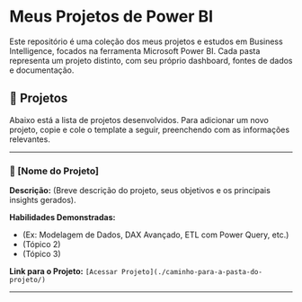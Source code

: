 # Meus Projetos de Power BI

Este repositório é uma coleção dos meus projetos e estudos em Business Intelligence, focados na ferramenta Microsoft Power BI. Cada pasta representa um projeto distinto, com seu próprio dashboard, fontes de dados e documentação.

## 🚀 Projetos

Abaixo está a lista de projetos desenvolvidos. Para adicionar um novo projeto, copie e cole o template a seguir, preenchendo com as informações relevantes.

---

### 📁 [Nome do Projeto]

**Descrição:** (Breve descrição do projeto, seus objetivos e os principais insights gerados).

**Habilidades Demonstradas:**
*   (Ex: Modelagem de Dados, DAX Avançado, ETL com Power Query, etc.)
*   (Tópico 2)
*   (Tópico 3)

**Link para o Projeto:** `[Acessar Projeto](./caminho-para-a-pasta-do-projeto/)`

---

